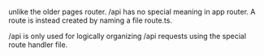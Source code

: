 unlike the older pages router. /api has no special meaning in app router. A route is instead created by naming a file route.ts.

/api is only used for logically organizing /api requests using the special route handler file.
